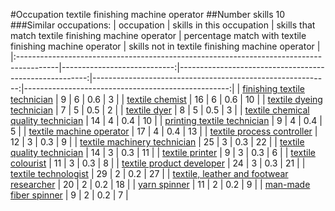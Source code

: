 #Occupation textile finishing machine operator
##Number skills 10
###Similar occupations:
| occupation                                                                              |   skills in this occupation |   skills that match textile finishing machine operator |   percentage match with textile finishing machine operator |   skills not in textile finishing machine operator |
|:----------------------------------------------------------------------------------------|----------------------------:|-------------------------------------------------------:|-----------------------------------------------------------:|---------------------------------------------------:|
| [finishing textile technician](finishing_textile_technician.md)                         |                           9 |                                                      6 |                                                        0.6 |                                                  3 |
| [textile chemist](textile_chemist.md)                                                   |                          16 |                                                      6 |                                                        0.6 |                                                 10 |
| [textile dyeing technician](textile_dyeing_technician.md)                               |                           7 |                                                      5 |                                                        0.5 |                                                  2 |
| [textile dyer](textile_dyer.md)                                                         |                           8 |                                                      5 |                                                        0.5 |                                                  3 |
| [textile chemical quality technician](textile_chemical_quality_technician.md)           |                          14 |                                                      4 |                                                        0.4 |                                                 10 |
| [printing textile technician](printing_textile_technician.md)                           |                           9 |                                                      4 |                                                        0.4 |                                                  5 |
| [textile machine operator](textile_machine_operator.md)                                 |                          17 |                                                      4 |                                                        0.4 |                                                 13 |
| [textile process controller](textile_process_controller.md)                             |                          12 |                                                      3 |                                                        0.3 |                                                  9 |
| [textile machinery technician](textile_machinery_technician.md)                         |                          25 |                                                      3 |                                                        0.3 |                                                 22 |
| [textile quality technician](textile_quality_technician.md)                             |                          14 |                                                      3 |                                                        0.3 |                                                 11 |
| [textile printer](textile_printer.md)                                                   |                           9 |                                                      3 |                                                        0.3 |                                                  6 |
| [textile colourist](textile_colourist.md)                                               |                          11 |                                                      3 |                                                        0.3 |                                                  8 |
| [textile product developer](textile_product_developer.md)                               |                          24 |                                                      3 |                                                        0.3 |                                                 21 |
| [textile technologist](textile_technologist.md)                                         |                          29 |                                                      2 |                                                        0.2 |                                                 27 |
| [textile, leather and footwear researcher](textile,_leather_and_footwear_researcher.md) |                          20 |                                                      2 |                                                        0.2 |                                                 18 |
| [yarn spinner](yarn_spinner.md)                                                         |                          11 |                                                      2 |                                                        0.2 |                                                  9 |
| [man-made fiber spinner](man-made_fiber_spinner.md)                                     |                           9 |                                                      2 |                                                        0.2 |                                                  7 |
